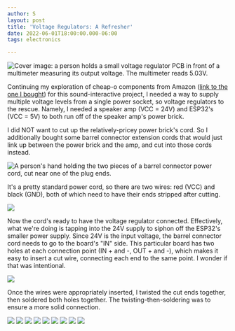 ```yaml
---
author: S
layout: post
title: 'Voltage Regulators: A Refresher'
date: 2022-06-01T18:00:00.000-06:00
tags: electronics

---
```

![Cover image: a person holds a small voltage regulator PCB in front of a multimeter measuring its output voltage. The multimeter reads 5.03V.](/assets/img/voltReg/8_adjustedEnough.jpg)  

Continuing my exploration of cheap-o components from Amazon ([link to the one I bought](https://www.amazon.com/dp/B01MQGMOKI "voltage regulator product link")) for this sound-interactive project, I needed a way to supply multiple voltage levels from a single power socket, so voltage regulators to the rescue. Namely, I needed a speaker amp (VCC = 24V) and ESP32's (VCC = 5V) to both run off of the speaker amp's power brick.

I did NOT want to cut up the relatively-pricey power brick's cord. So I additionally bought some barrel connector extension cords that would just link up between the power brick and the amp, and cut into those cords instead.

![A person's hand holding the two pieces of a barrel connector power cord, cut near one of the plug ends.](/assets/img/voltReg/0_cut.jpg)

It's a pretty standard power cord, so there are two wires: red (VCC) and black (GND), both of which need to have their ends stripped after cutting.

![](/assets/img/voltReg/1_stripWires.jpg)

Now the cord's ready to have the voltage regulator connected. Effectively, what we're doing is tapping into the 24V supply to siphon off the ESP32's smaller power supply. Since 24V is the input voltage, the barrel connector cord needs to go to the board's "IN" side. This particular board has two holes at each connection point (IN + and -, OUT + and -), which makes it easy to insert a cut wire, connecting each end to the same point. I wonder if that was intentional.

![](/assets/img/voltReg/2_twistIN.jpg)

Once the wires were appropriately inserted, I twisted the cut ends together, then soldered both holes together. The twisting-then-soldering was to ensure a more solid connection.

![](/assets/img/voltReg/3_solderIN.jpg)
![](/assets/img/voltReg/4_connectPower.jpg)
![](/assets/img/voltReg/5_connectMultimeter.jpg)
![](/assets/img/voltReg/6_multimeterVoltage.jpg)
![](/assets/img/voltReg/7_screwdriver.jpg)
![](/assets/img/voltReg/8_adjustedEnough.jpg)
![](/assets/img/voltReg/9_connUSB1.jpg)
![](/assets/img/voltReg/10_connUSB2.jpg)
![](/assets/img/voltReg/11_insulate.jpg)